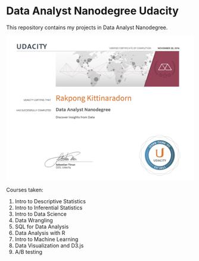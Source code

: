 # Data Analyst Nanodegree Udacity

This repository contains my projects in Data Analyst Nanodegree.

![](UdacityCertificate.png?raw=true)

Courses taken:

1. Intro to Descriptive Statistics
2. Intro to Inferential Statistics
3. Intro to Data Science
4. Data Wrangling
5. SQL for Data Analysis
6. Data Analysis with R
7. Intro to Machine Learning
8. Data Visualization and D3.js
9. A/B testing
